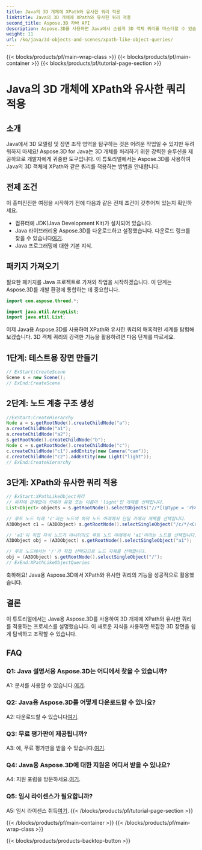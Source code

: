 ```yaml
---
title: Java의 3D 개체에 XPath와 유사한 쿼리 적용
linktitle: Java의 3D 개체에 XPath와 유사한 쿼리 적용
second_title: Aspose.3D 자바 API
description: Aspose.3D를 사용하면 Java에서 손쉽게 3D 객체 쿼리를 마스터할 수 있습니다. XPath와 같은 쿼리를 적용하고, 장면을 조작하고, 3D 개발 수준을 높이세요.
weight: 11
url: /ko/java/3d-objects-and-scenes/xpath-like-object-queries/
---
```


{{< blocks/products/pf/main-wrap-class >}}
{{< blocks/products/pf/main-container >}}
{{< blocks/products/pf/tutorial-page-section >}}

# Java의 3D 개체에 XPath와 유사한 쿼리 적용

## 소개

Java에서 3D 모델링 및 장면 조작 영역을 탐구하는 것은 어려운 작업일 수 있지만 두려워하지 마세요! Aspose.3D for Java는 3D 개체를 처리하기 위한 강력한 솔루션을 제공하므로 개발자에게 귀중한 도구입니다. 이 튜토리얼에서는 Aspose.3D를 사용하여 Java의 3D 객체에 XPath와 같은 쿼리를 적용하는 방법을 안내합니다.

## 전제 조건

이 흥미진진한 여정을 시작하기 전에 다음과 같은 전제 조건이 갖추어져 있는지 확인하세요.

- 컴퓨터에 JDK(Java Development Kit)가 설치되어 있습니다.
-  Java 라이브러리용 Aspose.3D를 다운로드하고 설정했습니다. 다운로드 링크를 찾을 수 있습니다[여기](https://releases.aspose.com/3d/java/).
- Java 프로그래밍에 대한 기본 지식.

## 패키지 가져오기

필요한 패키지를 Java 프로젝트로 가져와 작업을 시작하겠습니다. 이 단계는 Aspose.3D를 개발 환경에 통합하는 데 중요합니다.

```java
import com.aspose.threed.*;

import java.util.ArrayList;
import java.util.List;
```

이제 Java용 Aspose.3D를 사용하여 XPath와 유사한 쿼리의 매혹적인 세계를 탐험해 보겠습니다. 3D 객체 쿼리의 강력한 기능을 활용하려면 다음 단계를 따르세요.

## 1단계: 테스트용 장면 만들기

```java
// ExStart:CreateScene
Scene s = new Scene();
// ExEnd:CreateScene
```

## 2단계: 노드 계층 구조 생성

```java
//ExStart:CreateHierarchy
Node a = s.getRootNode().createChildNode("a");
a.createChildNode("a1");
a.createChildNode("a2");
s.getRootNode().createChildNode("b");
Node c = s.getRootNode().createChildNode("c");
c.createChildNode("c1").addEntity(new Camera("cam"));
c.createChildNode("c2").addEntity(new Light("light"));
// ExEnd:CreateHierarchy
```

## 3단계: XPath와 유사한 쿼리 적용

```java
// ExStart:XPathLikeObject쿼리
// 위치에 관계없이 카메라 유형 또는 이름이 'light'인 개체를 선택합니다.
List<Object> objects = s.getRootNode().selectObjects("//*[(@Type = '카메라') 또는 (@Name = 'light')]");

// 루트 노드 아래 'c'라는 노드의 하위 노드 아래에서 단일 카메라 개체를 선택합니다.
A3DObject c1 = (A3DObject) s.getRootNode().selectSingleObject("/c/*/<Camera>");

// 'a1'이 직접 자식 노드가 아니더라도 루트 노드 아래에서 'a1'이라는 노드를 선택합니다.
A3DObject obj = (A3DObject) s.getRootNode().selectSingleObject("a1");

// 루트 노드에서는 '/'가 직접 선택되므로 노드 자체를 선택합니다.
obj = (A3DObject) s.getRootNode().selectSingleObject("/");
// ExEnd:XPathLikeObjectQueries
```

축하해요! Java용 Aspose.3D에서 XPath와 유사한 쿼리의 기능을 성공적으로 활용했습니다.

## 결론

이 튜토리얼에서는 Java용 Aspose.3D를 사용하여 3D 개체에 XPath와 유사한 쿼리를 적용하는 프로세스를 설명했습니다. 이 새로운 지식을 사용하면 복잡한 3D 장면을 쉽게 탐색하고 조작할 수 있습니다.

## FAQ

### Q1: Java 설명서용 Aspose.3D는 어디에서 찾을 수 있습니까?

 A1: 문서를 사용할 수 있습니다.[여기](https://reference.aspose.com/3d/java/).

### Q2: Java용 Aspose.3D를 어떻게 다운로드할 수 있나요?

 A2: 다운로드할 수 있습니다[여기](https://releases.aspose.com/3d/java/).

### Q3: 무료 평가판이 제공됩니까?

 A3: 예, 무료 평가판을 받을 수 있습니다.[여기](https://releases.aspose.com/).

### Q4: Java용 Aspose.3D에 대한 지원은 어디서 받을 수 있나요?

 A4: 지원 포럼을 방문하세요.[여기](https://forum.aspose.com/c/3d/18).

### Q5: 임시 라이센스가 필요합니까?

 A5: 임시 라이센스 취득[여기](https://purchase.aspose.com/temporary-license/).
{{< /blocks/products/pf/tutorial-page-section >}}

{{< /blocks/products/pf/main-container >}}
{{< /blocks/products/pf/main-wrap-class >}}

{{< blocks/products/products-backtop-button >}}
